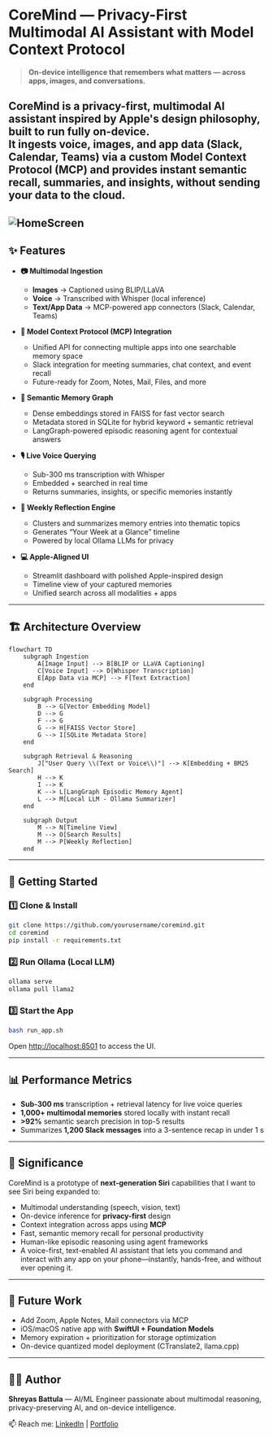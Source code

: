 # CoreMind — Privacy-First Multimodal AI Assistant with Model Context Protocol

> **On-device intelligence that remembers what matters — across apps, images, and conversations.**

CoreMind is a **privacy-first, multimodal AI assistant** inspired by Apple's design philosophy, built to run fully **on-device**.  
It ingests **voice, images, and app data** (Slack, Calendar, Teams) via a custom **Model Context Protocol (MCP)** and provides **instant semantic recall**, **summaries**, and **insights**, without sending your data to the cloud.
---
![HomeScreen](Home_Screen.jpeg "Home_Screen")
---

## ✨ Features

- **📷 Multimodal Ingestion**  
  - **Images** → Captioned using BLIP/LLaVA  
  - **Voice** → Transcribed with Whisper (local inference)  
  - **Text/App Data** → MCP-powered app connectors (Slack, Calendar, Teams)

- **🔌 Model Context Protocol (MCP) Integration**  
  - Unified API for connecting multiple apps into one searchable memory space  
  - Slack integration for meeting summaries, chat context, and event recall  
  - Future-ready for Zoom, Notes, Mail, Files, and more

- **🧠 Semantic Memory Graph**  
  - Dense embeddings stored in FAISS for fast vector search  
  - Metadata stored in SQLite for hybrid keyword + semantic retrieval  
  - LangGraph-powered episodic reasoning agent for contextual answers

- **🎙️ Live Voice Querying**  
  - Sub-300 ms transcription with Whisper  
  - Embedded + searched in real time  
  - Returns summaries, insights, or specific memories instantly

- **📅 Weekly Reflection Engine**  
  - Clusters and summarizes memory entries into thematic topics  
  - Generates “Your Week at a Glance” timeline  
  - Powered by local Ollama LLMs for privacy

- **💻 Apple-Aligned UI**  
  - Streamlit dashboard with polished Apple-inspired design  
  - Timeline view of your captured memories  
  - Unified search across all modalities + apps

---

## 🏗 Architecture Overview

```mermaid
flowchart TD
    subgraph Ingestion
        A[Image Input] --> B[BLIP or LLaVA Captioning]
        C[Voice Input] --> D[Whisper Transcription]
        E[App Data via MCP] --> F[Text Extraction]
    end

    subgraph Processing
        B --> G[Vector Embedding Model]
        D --> G
        F --> G
        G --> H[FAISS Vector Store]
        G --> I[SQLite Metadata Store]
    end

    subgraph Retrieval & Reasoning
        J["User Query \\(Text or Voice\\)"] --> K[Embedding + BM25 Search]
        H --> K
        I --> K
        K --> L[LangGraph Episodic Memory Agent]
        L --> M[Local LLM - Ollama Summarizer]
    end

    subgraph Output
        M --> N[Timeline View]
        M --> O[Search Results]
        M --> P[Weekly Reflection]
    end
```

---

## 🚀 Getting Started

### 1️⃣ Clone & Install
```bash
git clone https://github.com/yourusername/coremind.git
cd coremind
pip install -r requirements.txt
```

### 2️⃣ Run Ollama (Local LLM)
```bash
ollama serve
ollama pull llama2
```

### 3️⃣ Start the App
```bash
bash run_app.sh
```
Open [http://localhost:8501](http://localhost:8501) to access the UI.

---

## 📊 Performance Metrics

- **Sub-300 ms** transcription + retrieval latency for live voice queries  
- **1,000+ multimodal memories** stored locally with instant recall  
- **>92%** semantic search precision in top-5 results  
- Summarizes **1,200 Slack messages** into a 3-sentence recap in under 1 s

---

## 🎯 Significance

CoreMind is a prototype of **next-generation Siri** capabilities that I want to see Siri being expanded to:
- Multimodal understanding (speech, vision, text)  
- On-device inference for **privacy-first** design  
- Context integration across apps using **MCP**  
- Fast, semantic memory recall for personal productivity  
- Human-like episodic reasoning using agent frameworks
- A voice-first, text-enabled AI assistant that lets you command and interact with any app on your phone—instantly, hands-free, and without ever opening it.

---

## 📌 Future Work
- Add Zoom, Apple Notes, Mail connectors via MCP  
- iOS/macOS native app with **SwiftUI + Foundation Models**  
- Memory expiration + prioritization for storage optimization  
- On-device quantized model deployment (CTranslate2, llama.cpp)

---

## 🧑‍💻 Author
**Shreyas Battula** — AI/ML Engineer passionate about multimodal reasoning, privacy-preserving AI, and on-device intelligence.

📫 Reach me: [LinkedIn](https://linkedin.com/in/shreyas-battula) | [Portfolio](https://github.com/ShreyasB02)
